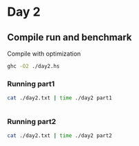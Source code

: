 # Day 2

## Compile run and benchmark

Compile with optimization

```sh
ghc -O2 ./day2.hs
```

### Running part1 

```sh
cat ./day2.txt | time ./day2 part1
```

```sh
```

### Running part2 

```sh
cat ./day2.txt | time ./day2 part2
```

```sh
```
